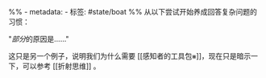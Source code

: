 %% - metadata:
	- 标签: #state/boat %%
从以下尝试开始养成回答复杂问题的习惯：

"*部分*的原因是......"

这只是另一个例子，说明我们为什么需要 [[感知者的工具包⨳]]，现在只是暗示一下，可以参考 [[折射思维]] 。